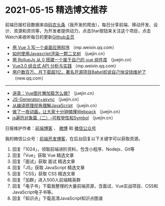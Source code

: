 # 2021-05-15 精选博文推荐

前端日报栏目数据来自[码农头条](http://hao.caibaojian.com.cn/)（我开发的爬虫），每日分享前端、移动开发、设计、资源和资讯等，为开发者提供动力，点击Star按钮来关注这个项目，点击Watch来收听每日的更新[Github主页](https://github.com/kujian/frontendDaily)
* [用 Vue 3 写一个桌面应用程序](https://mp.weixin.qq.com/s?__biz=MzI3NzIzMDY0NA==&mid=2247501800&idx=1&sn=c5c8cca6cdb2127b9c5d1da22cf50747) （mp.weixin.qq.com）
* [如何使用Javascript渲染一颗二叉树](https://juejin.cn/post/6962091610699989005) （juejin.cn）
* [用 RollupJs 从 0 搭建一个属于自己的 vue 组件库](https://juejin.cn/post/6962088402174869517) （juejin.cn）
* [Vue3.0 组合式 API 分析与实践](https://mp.weixin.qq.com/s?__biz=MzUxMzk2ODI1NQ==&mid=2247484357&idx=1&sn=0586709204d6c3a96b94d6135fcc65d1) （mp.weixin.qq.com）
* [用户数百万、月下载超1亿，著名开源项目Babel却说自己快没钱维护了](https://new.qq.com/omn/20210514/20210514A08NW200.html) （new.qq.com）

***
* [讲真：Vue图片懒加载怎么做?](https://juejin.cn/post/6962038712905498631) （juejin.cn）
* [JS-Generator+async](https://juejin.cn/post/6962036715187879943) （juejin.cn）
* [从编译原理视角理解JavaScript](https://juejin.cn/post/6962030983612727333) （juejin.cn）
* [做了一夜动画，让大家十分钟搞懂Webpack](https://juejin.cn/post/6961961165656326152) （juejin.cn）
* [js遍历对象篇（二）-可枚举性和Symbol](https://juejin.cn/post/6961956653667205156) （juejin.cn）

日报维护作者：[前端博客](http://caibaojian.com.cn/) 、 [微博](http://weibo.com/kujian) 和 [微信公众号](https://open.weixin.qq.com/qr/code?username=caibaojian_com)

我的微信公众号：[前端开发博客](https://open.weixin.qq.com/qr/code?username=caibaojian_com)，在后台回复以下关键字可以获取资源。

1. 回复「1024」，领取前端进阶资料，包含小程序、Nodejs、Git等
2. 回复「Vue」获取 Vue 精选文章
3. 回复「面试」获取 面试 精选文章
4. 回复「JS」获取 JavaScript 精选文章
5. 回复「CSS」获取 CSS 精选文章
6. 回复「加群」进入500人前端精英群
7. 回复「电子书」下载我整理的大量前端资源，含面试、Vue实战项目、CSS和JavaScript电子书等。
8. 回复「知识点」下载高清JavaScript知识点图谱